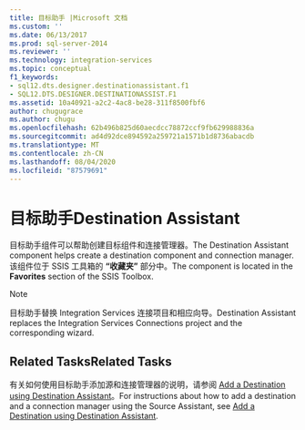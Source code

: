 ```yaml
---
title: 目标助手 |Microsoft 文档
ms.custom: ''
ms.date: 06/13/2017
ms.prod: sql-server-2014
ms.reviewer: ''
ms.technology: integration-services
ms.topic: conceptual
f1_keywords:
- sql12.dts.designer.destinationassistant.f1
- SQL12.DTS.DESIGNER.DESTINATIONASSIST.F1
ms.assetid: 10a40921-a2c2-4ac8-be28-311f8500fbf6
author: chugugrace
ms.author: chugu
ms.openlocfilehash: 62b496b825d60aecdcc78872ccf9fb629988836a
ms.sourcegitcommit: ad4d92dce894592a259721a1571b1d8736abacdb
ms.translationtype: MT
ms.contentlocale: zh-CN
ms.lasthandoff: 08/04/2020
ms.locfileid: "87579691"
---
```

# <a name="destination-assistant"></a><span data-ttu-id="c7a0e-102">目标助手</span><span class="sxs-lookup"><span data-stu-id="c7a0e-102">Destination Assistant</span></span>
  <span data-ttu-id="c7a0e-103">目标助手组件可以帮助创建目标组件和连接管理器。</span><span class="sxs-lookup"><span data-stu-id="c7a0e-103">The Destination Assistant component helps create a destination component and connection manager.</span></span> <span data-ttu-id="c7a0e-104">该组件位于 SSIS 工具箱的 **“收藏夹”** 部分中。</span><span class="sxs-lookup"><span data-stu-id="c7a0e-104">The component is located in the **Favorites** section of the SSIS Toolbox.</span></span>  
  
> [!NOTE]  
>  <span data-ttu-id="c7a0e-105">目标助手替换 Integration Services 连接项目和相应向导。</span><span class="sxs-lookup"><span data-stu-id="c7a0e-105">Destination Assistant replaces the Integration Services Connections project and the corresponding wizard.</span></span>  
  
## <a name="related-tasks"></a><span data-ttu-id="c7a0e-106">Related Tasks</span><span class="sxs-lookup"><span data-stu-id="c7a0e-106">Related Tasks</span></span>  
 <span data-ttu-id="c7a0e-107">有关如何使用目标助手添加源和连接管理器的说明，请参阅 [Add a Destination using Destination Assistant](../add-a-destination-using-destination-assistant.md)。</span><span class="sxs-lookup"><span data-stu-id="c7a0e-107">For instructions about how to add a destination and a connection manager using the Source Assistant, see [Add a Destination using Destination Assistant](../add-a-destination-using-destination-assistant.md).</span></span>  
  
  
